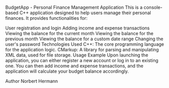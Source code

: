 

BudgetApp - Personal Finance Management Application
This is a console-based C++ application designed to help users manage their personal finances. It provides functionalities for:

User registration and login
Adding income and expense transactions
Viewing the balance for the current month
Viewing the balance for the previous month
Viewing the balance for a custom date range
Changing the user's password
Technologies Used
C++: The core programming language for the application logic.
CMarkup: A library for parsing and manipulating XML data, used for file storage.
Usage Example
Upon launching the application, you can either register a new account or log in to an existing one. You can then add income and expense transactions, and the application will calculate your budget balance accordingly.

Author
Norbert Hermann
